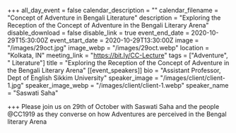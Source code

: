 +++
all_day_event = false
calendar_description = ""
calendar_filename = "Concept of Adventure in Bengali Literature"
description = "Exploring the Reception of the Concept of Adventure in the Bengali Literary Arena"
disable_download = false
disable_link = true
event_end_date = 2020-10-29T15:30:00Z
event_start_date = 2020-10-29T13:30:00Z
image = "/images/29oct.jpg"
image_webp = "/images/29oct.webp"
location = "Kolkata, IN"
meeting_link = "https://bit.ly/CC-Lecture"
tags = ["Adventure", " Literature"]
title = "Exploring the Reception of the Concept of Adventure in the Bengali Literary Arena"
[[event_speakers]]
bio = "Assistant Professor, Dept of English Sikkim University"
speaker_image = "/images/client/client-1.jpg"
speaker_image_webp = "/images/client/client-1.webp"
speaker_name = "Saswati Saha"

+++
Please join us on 29th of October with Saswati Saha and the people @CC1919 as they converse on how Adventures are perceived in the Bengal literary Arena